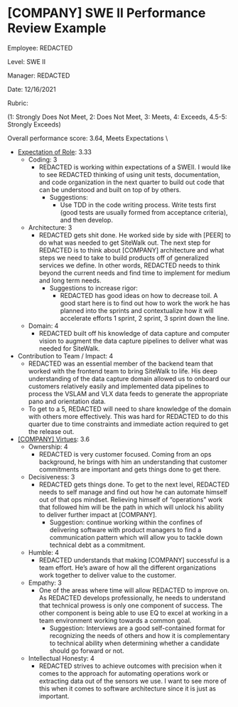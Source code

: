 # [COMPANY] SWE II Performance Review Example

Employee: REDACTED

Level: SWE II

Manager: REDACTED

Date: 12/16/2021

Rubric:

(1: Strongly Does Not Meet, 2: Does Not Meet, 3: Meets, 4: Exceeds, 4.5-5: Strongly Exceeds)

Overall performance score: 3.64, Meets Expectations \

* [Expectation of Role](REDACTED): 3.33
    * Coding: 3
        * REDACTED is working within expectations of a SWEII. I would like to see REDACTED thinking of using unit tests,
          documentation, and code organization in the next quarter to build out code that can be understood and built on
          top of by others.
            * Suggestions:
                * Use TDD in the code writing process. Write tests first (good tests are usually formed from acceptance
                  criteria), and then develop.
    * Architecture: 3
        * REDACTED gets shit done. He worked side by side with [PEER] to do what was needed to get SiteWalk out. The
          next step for REDACTED is to think about [COMPANY] architecture and what steps we need to take to build
          products off of generalized services we define. In other words, REDACTED needs to think beyond the current
          needs and find time to implement for medium and long term needs.
            * Suggestions to increase rigor:
                * REDACTED has good ideas on how to decrease toil. A good start here is to find out how to work the work
                  he has planned into the sprints and contextualize how it will accelerate efforts 1 sprint, 2 sprint, 3
                  sprint down the line.
    * Domain: 4
        * REDACTED built off his knowledge of data capture and computer vision to augment the data capture pipelines to
          deliver what was needed for SiteWalk.
* Contribution to Team / Impact: 4
    * REDACTED was an essential member of the backend team that worked with the frontend team to bring SiteWalk to life.
      His deep understanding of the data capture domain allowed us to onboard our customers relatively easily and
      implemented data pipelines to process the VSLAM and VLX data feeds to generate the appropriate pano and
      orientation data.
    * To get to a 5, REDACTED will need to share knowledge of the domain with others more effectively. This was hard for
      REDACTED to do this quarter due to time constraints and immediate action required to get the release out.
* [[COMPANY] Virtues](REDACTED): 3.6
    * Ownership: 4
        * REDACTED is very customer focused. Coming from an ops background, he brings with him an understanding that
          customer commitments are important and gets things done to get there.
    * Decisiveness: 3
        * REDACTED gets things done. To get to the next level, REDACTED needs to self manage and find out how he can
          automate himself out of that ops mindset. Relieving himself of “operations” work that followed him will be the
          path in which will unlock his ability to deliver further impact at [COMPANY].
            * Suggestion: continue working within the confines of delivering software with product managers to find a
              communication pattern which will allow you to tackle down technical debt as a commitment.
    * Humble: 4
        * REDACTED understands that making [COMPANY] successful is a team effort. He’s aware of how all the different
          organizations work together to deliver value to the customer.
    * Empathy: 3
        * One of the areas where time will allow REDACTED to improve on. As REDACTED develops professionally, he needs
          to understand that technical prowess is only one component of success. The other component is being able to
          use EQ to excel at working in a team environment working towards a common goal.
            * Suggestion: Interviews are a good self-contained format for recognizing the needs of others and how it is
              complementary to technical ability when determining whether a candidate should go forward or not.
    * Intellectual Honesty: 4
        * REDACTED strives to achieve outcomes with precision when it comes to the approach for automating operations
          work or extracting data out of the sensors we use. I want to see more of this when it comes to software
          architecture since it is just as important.